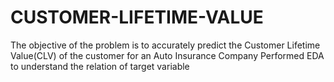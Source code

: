 # CUSTOMER-LIFETIME-VALUE
The objective of the problem is to accurately predict the Customer Lifetime Value(CLV) of the customer for an Auto Insurance Company Performed EDA to understand the relation of target variable 
